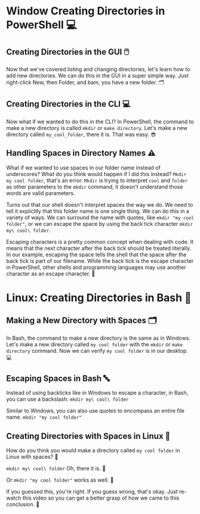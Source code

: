 # Window Creating Directories in PowerShell 💻


## Creating Directories in the GUI 🖱️

Now that we've covered listing
and changing directories, let's learn how to
add new directories. We can do this in the GUI
in a super simple way. Just right-click New, then Folder, and bam,
you have a new folder. 🗂️

## Creating Directories in the CLI 💻

Now what if we wanted
to do this in the CLI? In PowerShell, the command
to make a new directory is called `mkdir` or
`make directory`. Let's make a new
directory called `my_cool_folder`, there it is. That was easy. 😎

## Handling Spaces in Directory Names ⚠️

What if we wanted to
use spaces in our folder name instead
of underscores? What do you think would
happen if I did this instead? `Mkdir my cool folder`,
that's an error. `Mkdir` is trying to
interpret `cool` and `folder` as other parameters
to the `mkdir` command, it doesn't understand those
words are valid parameters.

Turns out that our shell doesn't interpret spaces the way we do. We need to tell it explicitly that this folder name
is one single thing. We can do this in
a variety of ways. We can surround the name
with quotes, like `mkdir "my cool folder"`, or we can escape
the space by using the back tick character `mkdir my\ cool\ folder`.

Escaping characters is
a pretty common concept when dealing with code. It means that the
next character after the back tick should
be treated literally. In our example, escaping
the space tells the shell that the space after the back tick is part
of our filename. While the back tick is the escape character
in PowerShell, other shells and programming
languages may use another character as
an escape character. 🐧

# Linux: Creating Directories in Bash 🐧

## Making a New Directory with Spaces 🗂️

In Bash, the command to make a new directory is the
same as in Windows. Let's make a new
directory called `my cool folder` with the `mkdir`
or `make directory` command. Now we can verify `my cool
folder` is in our desktop. 💻

## Escaping Spaces in Bash 🔤

Instead of using backticks like in Windows to
escape a character, in Bash, you can
use a backslash. `mkdir my\ cool\ folder`

Similar to Windows, you can also use quotes to
encompass an entire file name. `mkdir "my cool folder"`

## Creating Directories with Spaces in Linux 🐧

How do you think you
would make a directory called `my cool folder`
in Linux with spaces? 🤔

`mkdir my\ cool\ folder`
Oh, there it is. 🎉

Or `mkdir "my cool folder"` works as well. 🙌

If you guessed
this, you're right. If you guess wrong, that's okay. Just re-watch this
video so you can get a better grasp of how we
came to this conclusion. 🎥
